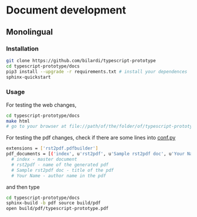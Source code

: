 # Document development

## Monolingual

### Installation

```sh
git clone https://github.com/bilardi/typescript-prototype
cd typescript-prototype/docs
pip3 install --upgrade -r requirements.txt # install your dependences
sphinx-quickstart
```

### Usage

For testing the web changes,

```sh
cd typescript-prototype/docs
make html
# go to your browser at file://path/of/the/folder/of/typescript-prototype/docs/build/html/index.html
```

For testing the pdf changes, check if there are some lines into [conf.py](https://github.com/bilardi/typescript-prototype/blob/master/docs/source/conf.py)

```sh
extensions = ['rst2pdf.pdfbuilder']
pdf_documents = [('index', u'rst2pdf', u'Sample rst2pdf doc', u'Your Name'),]
  # index - master document
  # rst2pdf - name of the generated pdf
  # Sample rst2pdf doc - title of the pdf
  # Your Name - author name in the pdf
```

and then type

```sh
cd typescript-prototype/docs
sphinx-build -b pdf source build/pdf
open build/pdf/typescript-prototype.pdf
```
